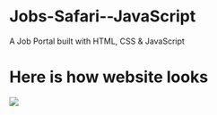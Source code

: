 # Jobs-Safari--JavaScript
A Job Portal built with HTML, CSS & JavaScript

# Here is how website looks 
<img src='https://github.com/sauravsharmaz/Jobs-Safari--JavaScript/blob/main/assets/images/snaps.png'/>
